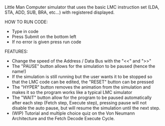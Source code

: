 Little Man Computer simulator that uses the basic LMC instruction set (LDA, STA, ADD, SUB, BRA, etc...) with registered displayed.

HOW TO RUN CODE:
  - Type in code
  - Press Submit on the bottom left
  - If no error is given press run code

FEATURES:
  - Change the speed of the Address / Data Bus with the "<<" and ">>"
  - The "PAUSE" button allows for the simulation to be paused (hence the name!)
  - If the simulation is still running but the user wants it to be stopped so that the LMC code can be edited, the "RESET" button can be pressed
  - The "HYPER" button removes the animation from the simulation and makes it so the program works like a typical LMC simulator
  - The "WAIT" button allow for the program to be paused automatically after each step (Fetch step, Execute step), pressing pause will not disable the auto pause, but will resume the simulation until the next step.
  - (WIP) Tutorial and multiple choice quiz on the Von Neumann Architecture and the Fetch Decode Execute Cycle.
